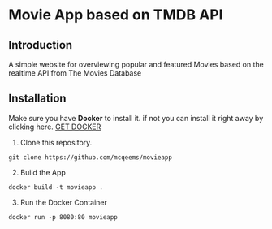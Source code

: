 # Movie App based on TMDB API

## Introduction

A simple website for overviewing popular and featured Movies based on the realtime API from The Movies Database

## Installation

Make sure you have **Docker** to install it. if not you can install it right away by clicking here. [GET DOCKER](https://www.docker.com/)

1. Clone this repository.

```git
git clone https://github.com/mcqeems/movieapp
```

2. Build the App

```docker
docker build -t movieapp .
```

3. Run the Docker Container

```docker
docker run -p 8080:80 movieapp
```
